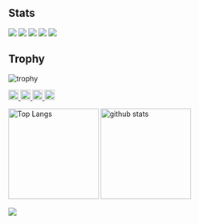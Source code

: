 ## Stats
![](http://github-profile-summary-cards.vercel.app/api/cards/profile-details?username=MK32A&theme=cobalt)
![](http://github-profile-summary-cards.vercel.app/api/cards/repos-per-language?username=MK32A&theme=cobalt)
![](http://github-profile-summary-cards.vercel.app/api/cards/most-commit-language?username=MK32A&theme=cobalt)
![](http://github-profile-summary-cards.vercel.app/api/cards/stats?username=MK32A&theme=cobalt)
![](http://github-profile-summary-cards.vercel.app/api/cards/productive-time?username=MK32A&theme=cobalt&utcOffset=9)

## Trophy
![trophy](https://github-profile-trophy.vercel.app/?username=MK32A&theme=cobalt)





<p align="left">
  <a href="https://github.com/Keichan15">
    <img height="20" src="https://komarev.com/ghpvc/?username=MK32A" />
  </a>
  <a href="https://github.com/Keichan15">
    <img height="20" src="https://img.shields.io/github/followers/MK32A?label=follow&logo=github&style=flat" />
  </a>
  <a href="http://qiita.com/Keichan_15">
    <img height="20" src="https://qiita-badge.apiapi.app/s/MK32A/posts.svg" />
  </a>
  <a href="http://qiita.com/Keichan_15">
    <img height="20" src="https://qiita-badge.apiapi.app/s/MK32A/contributions.svg" />
  </a>
</p>






<p align="left"> 
  <img alt="Top Langs" height="180px" src="https://github-readme-stats.vercel.app/api?username=MK32A&layout=compact&count_private=true&show_icons=true&theme=cobalt" />
  <img alt="github stats" height="180px" src="https://github-readme-stats.vercel.app/api/top-langs/?username=MK32A&layout=compact&count_private=true&show_icons=true&theme=cobalt" />
</p>
<a href="https://github.com/anuraghazra/github-readme-stats">
  <img  src="https://github-profile-trophy.vercel.app/?username=MK32A&theme=onedark&column=8" />
</a>


<!--
**MK32A/MK32A** is a ✨ _special_ ✨ repository because its `README.md` (this file) appears on your GitHub profile.
 <img align="left" src="https://github-readme-stats.vercel.app/api?username=MK32A&count_private=true&show_icons=true" />
Here are some ideas to get you started:

- 🔭 I’m currently working on ...
- 🌱 I’m currently learning ...
- 👯 I’m looking to collaborate on ...
- 🤔 I’m looking for help with ...
- 💬 Ask me about ...
- 📫 How to reach me: ...
- 😄 Pronouns: ...
- ⚡ Fun fact: ...
-->
